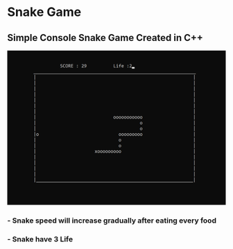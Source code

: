 # Snake Game

## Simple Console Snake Game Created in C++ 

![game image](./Snakegame.png)

### - Snake speed will increase gradually after eating every food
### - Snake have 3 Life
